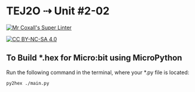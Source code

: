 # TEJ2O ⇢ Unit #2-02

[![Mr Coxall's Super Linter](https://github.com/TEJ2O-Templates/TEJ2O-Unit2-02/workflows/Mr%20Coxall's%20Super%20Linter/badge.svg)](https://github.com/TEJ2O-Templates/TEJ2O-Unit2-02/actions)

[![CC BY-NC-SA 4.0](https://img.shields.io/badge/License-CC%20BY--NC--SA%204.0-blue.svg)](./LICENSE)

## To Build *.hex for Micro:bit using MicroPython

Run the following command in the terminal, where your *.py file is located:

``` bash
py2hex ./main.py
```
